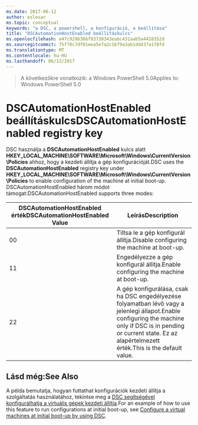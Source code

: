 ```yaml
---
ms.date: 2017-06-12
author: eslesar
ms.topic: conceptual
keywords: "a DSC, a powershell, a konfiguráció, a beállítása"
title: "DSCAutomationHostEnabled beállításkulcs"
ms.openlocfilehash: e47c929b366f93738343eabc431aab5a4428352d
ms.sourcegitcommit: 75f70c7df01eea5e7a2c16f9a3ab1dd437a1f8fd
ms.translationtype: MT
ms.contentlocale: hu-HU
ms.lasthandoff: 06/12/2017
---
```

><span data-ttu-id="e2ce4-103">A következőkre vonatkozik: a Windows PowerShell 5.0</span><span class="sxs-lookup"><span data-stu-id="e2ce4-103">Applies to: Windows PowerShell 5.0</span></span>

# <a name="dscautomationhostenabled-registry-key"></a><span data-ttu-id="e2ce4-104">DSCAutomationHostEnabled beállításkulcs</span><span class="sxs-lookup"><span data-stu-id="e2ce4-104">DSCAutomationHostEnabled registry key</span></span>

<span data-ttu-id="e2ce4-105">DSC használja a **DSCAutomationHostEnabled** kulcs alatt **HKEY_LOCAL_MACHINE\SOFTWARE\Microsoft\Windows\CurrentVersion\Policies** ahhoz, hogy a kezdeti állítja a gép konfigurációját.</span><span class="sxs-lookup"><span data-stu-id="e2ce4-105">DSC uses the **DSCAutomationHostEnabled** registry key under **HKEY_LOCAL_MACHINE\SOFTWARE\Microsoft\Windows\CurrentVersion\Policies** to enable configuration of the machine at initial boot-up.</span></span>
<span data-ttu-id="e2ce4-106">DSCAutomationHostEnabled három módot támogat:</span><span class="sxs-lookup"><span data-stu-id="e2ce4-106">DSCAutomationHostEnabled supports three modes:</span></span>

|  <span data-ttu-id="e2ce4-107">DSCAutomationHostEnabled érték</span><span class="sxs-lookup"><span data-stu-id="e2ce4-107">DSCAutomationHostEnabled Value</span></span>  |  <span data-ttu-id="e2ce4-108">Leírás</span><span class="sxs-lookup"><span data-stu-id="e2ce4-108">Description</span></span>   | 
|---|---| 
<span data-ttu-id="e2ce4-109">0</span><span class="sxs-lookup"><span data-stu-id="e2ce4-109">0</span></span> | <span data-ttu-id="e2ce4-110">Tiltsa le a gép konfigurál állítja.</span><span class="sxs-lookup"><span data-stu-id="e2ce4-110">Disable configuring the machine at boot-up.</span></span> |
<span data-ttu-id="e2ce4-111">1</span><span class="sxs-lookup"><span data-stu-id="e2ce4-111">1</span></span> | <span data-ttu-id="e2ce4-112">Engedélyezze a gép konfigurál állítja.</span><span class="sxs-lookup"><span data-stu-id="e2ce4-112">Enable configuring the machine at boot-up.</span></span> |
<span data-ttu-id="e2ce4-113">2</span><span class="sxs-lookup"><span data-stu-id="e2ce4-113">2</span></span> | <span data-ttu-id="e2ce4-114">A gép konfigurálása, csak ha DSC engedélyezése folyamatban lévő vagy a jelenlegi állapot.</span><span class="sxs-lookup"><span data-stu-id="e2ce4-114">Enable configuring the machine only if DSC is in pending or current state.</span></span> <span data-ttu-id="e2ce4-115">Ez az alapértelmezett érték.</span><span class="sxs-lookup"><span data-stu-id="e2ce4-115">This is the default value.</span></span> |

## <a name="see-also"></a><span data-ttu-id="e2ce4-116">Lásd még:</span><span class="sxs-lookup"><span data-stu-id="e2ce4-116">See Also</span></span>

<span data-ttu-id="e2ce4-117">A példa bemutatja, hogyan futtathat konfigurációk kezdeti állítja a szolgáltatás használatához, tekintse meg a [DSC segítségével konfigurálhatja a virtuális gépek kezdeti állítja](bootstrapDsc.md).</span><span class="sxs-lookup"><span data-stu-id="e2ce4-117">For an example of how to use this feature to run configurations at initial boot-up, see [Configure a virtual machines at initial boot-up by using DSC](bootstrapDsc.md).</span></span>


